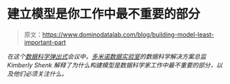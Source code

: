 # 建立模型是你工作中最不重要的部分

> 原文：<https://www.dominodatalab.com/blog/building-model-least-important-part>

*在这个[数据科学弹出式](https://popup.dominodatalab.com?utm_source=blog&utm_medium=post&utm_campaign=building-model-least-important-part)会议中，[多米诺数据实验室](https://www.dominodatalab.com?utm_source=blog&utm_medium=post&utm_campaign=building-model-least-important-part)的数据科学解决方案总监 Kimberly Shenk 解释了为什么构建模型是数据科学家工作中最不重要的部分，以及他们必须关注什么。*